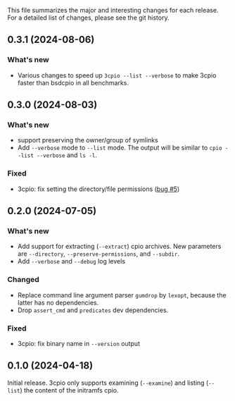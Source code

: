 This file summarizes the major and interesting changes for each release. For a
detailed list of changes, please see the git history.

0.3.1 (2024-08-06)
------------------

### What's new

* Various changes to speed up `3cpio --list --verbose` to make 3cpio faster
  than bsdcpio in all benchmarks.

0.3.0 (2024-08-03)
------------------

### What's new

* support preserving the owner/group of symlinks
* Add `--verbose` mode to `--list` mode. The output will be similar to
  `cpio --list --verbose` and `ls -l`.

### Fixed

* 3cpio: fix setting the directory/file permissions
  ([bug #5](https://github.com/bdrung/3cpio/issues/5))

0.2.0 (2024-07-05)
------------------

### What's new

* Add support for extracting (`--extract`) cpio archives. New parameters are
  `--directory`, `--preserve-permissions`, and `--subdir`.
* Add `--verbose` and `--debug` log levels

### Changed

* Replace command line argument parser `gumdrop` by `lexopt`, because the
  latter has no dependencies.
* Drop `assert_cmd` and `predicates` dev dependencies.

### Fixed

* 3cpio: fix binary name in `--version` output

0.1.0 (2024-04-18)
------------------

Initial release. 3cpio only supports examining (`--examine`) and listing
(`--list`) the content of the initramfs cpio.
